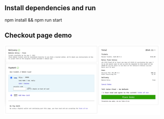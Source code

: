 ## Install dependencies and run
npm install && npm run start

## Checkout page demo
![Checkout page](https://github.com/ericpt3ch/checkout-page/blob/main/demo.png)
